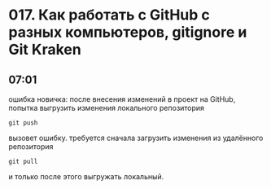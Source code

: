# 017. Как работать с GitHub с разных компьютеров, gitignore и Git Kraken

## 07:01

ошибка новичка: после внесения изменений в проект на GitHub, попытка выгрузить изменения локального репозитория

	git push

вызовет ошибку. требуется сначала загрузить изменения из удалённого репозитория

	git pull

и только после этого выгружать локальный.
